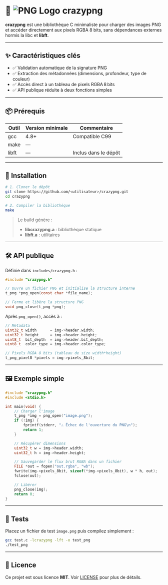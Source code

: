 # 🚀 ![PNG Logo](https://upload.wikimedia.org/wikipedia/commons/7/73/PNG_icon.png) crazypng

**crazypng** est une bibliothèque C minimaliste pour charger des images PNG et accéder directement aux pixels RGBA 8 bits, sans dépendances externes hormis la libc et **libft**.

---

## ✨ Caractéristiques clés

* ✅ Validation automatique de la signature PNG
* ✅ Extraction des métadonnées (dimensions, profondeur, type de couleur)
* ✅ Accès direct à un tableau de pixels RGBA 8 bits
* ✅ API publique réduite à deux fonctions simples

---

## 📦 Prérequis

| Outil | Version minimale | Commentaire          |
| ----- | ---------------- | -------------------- |
| gcc   | 4.8+             | Compatible C99       |
| make  | —                |                      |
| libft | —                | Inclus dans le dépôt |

---

## 🔧 Installation

```bash
# 1. Cloner le dépôt
git clone https://github.com/<utilisateur>/crazypng.git
cd crazypng

# 2. Compiler la bibliothèque
make
```

> Le build génère :
>
> * **libcrazypng.a** : bibliothèque statique
> * **libft.a**       : utilitaires

---

## 🛠️ API publique

Définie dans `includes/crazypng.h` :

```c
#include "crazypng.h"

// Ouvre un fichier PNG et initialise la structure interne
t_png *png_open(const char *file_name);

// Ferme et libère la structure PNG
void png_close(t_png *png);
```

Après `png_open()`, accès à :

```c
// Metadata
uint32_t width      = img->header.width;
uint32_t height     = img->header.height;
uint8_t  bit_depth  = img->header.bit_depth;
uint8_t  color_type = img->header.color_type;

// Pixels RGBA 8 bits (tableau de size width*height)
t_png_pixel8 *pixels = img->pixels_8bit;
```

---

## 🖼️ Exemple simple

```c
#include "crazypng.h"
#include <stdio.h>

int main(void) {
    // Charger l'image
    t_png *img = png_open("image.png");
    if (!img) {
        fprintf(stderr, "⚠️ Échec de l'ouverture du PNG\n");
        return 1;
    }

    // Récupérer dimensions
    uint32_t w = img->header.width;
    uint32_t h = img->header.height;

    // Sauvegarder le flux brut RGBA dans un fichier
    FILE *out = fopen("out.rgba", "wb");
    fwrite(img->pixels_8bit, sizeof(*img->pixels_8bit), w * h, out);
    fclose(out);

    // Libérer
    png_close(img);
    return 0;
}
```

---

## 🧪 Tests

Placez un fichier de test `image.png` puis compilez simplement :

```bash
gcc test.c -lcrazypng -lft -o test_png
./test_png
```

---

## 📜 Licence

Ce projet est sous licence **MIT**. Voir [LICENSE](LICENSE) pour plus de détails.
